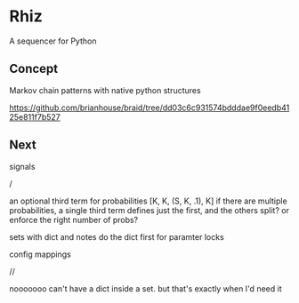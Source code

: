 # Rhiz

A sequencer for Python

## Concept

Markov chain patterns with native python structures

https://github.com/brianhouse/braid/tree/dd03c6c931574bdddae9f0eedb4125e811f7b527



## Next


signals

/

an optional third term for probabilities [K, K, (S, K, .1), K]
if there are multiple probabilities, a single third term defines just the first, and the others split? or enforce the right number of probs?

sets with dict and notes do the dict first for paramter locks

config mappings


//


nooooooo can't have a dict inside a set. but that's exactly when I'd need it